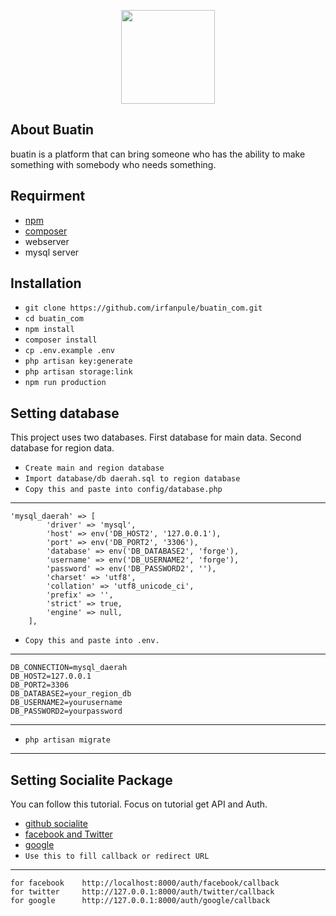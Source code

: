 <p align="center"><img src="https://lh4.googleusercontent.com/-kEeaEN82IYU/AAAAAAAAAAI/AAAAAAAAACU/njFQdIBrWrE/photo.jpg" width="150px"></p>

## About Buatin

buatin is a platform that can bring someone who has the ability to make something with somebody who needs something.

## Requirment
- [npm](https://www.npmjs.com/)
- [composer](https://getcomposer.org/download/)
- webserver
- mysql server

## Installation
- `git clone https://github.com/irfanpule/buatin_com.git`
- `cd buatin_com`
- `npm install`
- `composer install`
- `cp .env.example .env`
- `php artisan key:generate`
- `php artisan storage:link`
- `npm run production`


## Setting database

This project uses two databases. First database for main data. Second database for region data.
- `Create main and region database`
- `Import database/db daerah.sql to region database`
- `Copy this and paste into config/database.php`
----
    'mysql_daerah' => [
            'driver' => 'mysql',
            'host' => env('DB_HOST2', '127.0.0.1'),
            'port' => env('DB_PORT2', '3306'),
            'database' => env('DB_DATABASE2', 'forge'),
            'username' => env('DB_USERNAME2', 'forge'),
            'password' => env('DB_PASSWORD2', ''),
            'charset' => 'utf8',
            'collation' => 'utf8_unicode_ci',
            'prefix' => '',
            'strict' => true,
            'engine' => null,
        ],

- `Copy this and paste into .env.`
----
    DB_CONNECTION=mysql_daerah
    DB_HOST2=127.0.0.1
    DB_PORT2=3306
    DB_DATABASE2=your_region_db
    DB_USERNAME2=yourusername
    DB_PASSWORD2=yourpassword
----
- `php artisan migrate`
----

## Setting Socialite Package

You can follow this tutorial. Focus on tutorial get API and Auth.
* [github socialite ](https://github.com/laravel/socialite)
* [facebook and Twitter](https://scotch.io/tutorials/laravel-social-authentication-with-socialite)
* [google](https://tuts.codingo.me/google-oauth-and-laravel-in-60-seconds)
* `Use this to fill callback or redirect URL` 
----
    for facebook    http://localhost:8000/auth/facebook/callback
    for twitter     http://127.0.0.1:8000/auth/twitter/callback
    for google      http://127.0.0.1:8000/auth/google/callback




